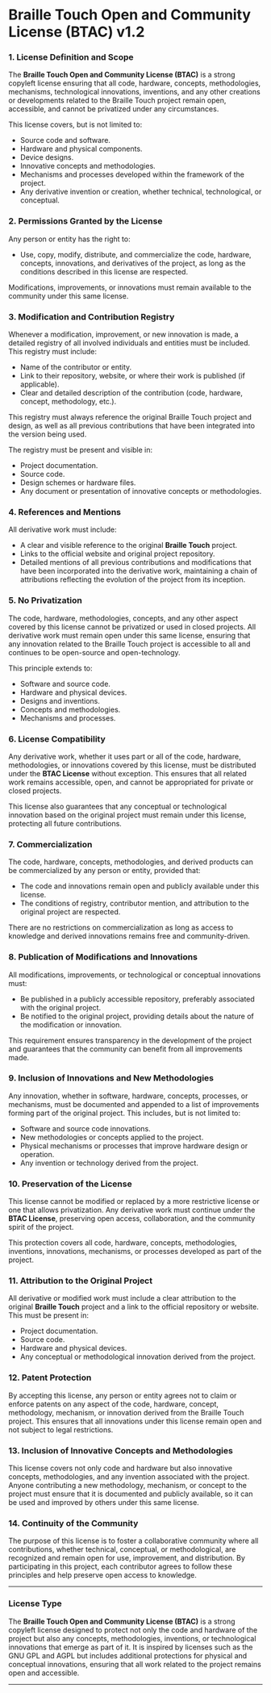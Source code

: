 

# Braille Touch Open and Community License (BTAC) v1.2

### 1. License Definition and Scope
The **Braille Touch Open and Community License (BTAC)** is a strong copyleft license ensuring that all code, hardware, concepts, methodologies, mechanisms, technological innovations, inventions, and any other creations or developments related to the Braille Touch project remain open, accessible, and cannot be privatized under any circumstances.

This license covers, but is not limited to:
- Source code and software.
- Hardware and physical components.
- Device designs.
- Innovative concepts and methodologies.
- Mechanisms and processes developed within the framework of the project.
- Any derivative invention or creation, whether technical, technological, or conceptual.

### 2. Permissions Granted by the License
Any person or entity has the right to:
- Use, copy, modify, distribute, and commercialize the code, hardware, concepts, innovations, and derivatives of the project, as long as the conditions described in this license are respected.

Modifications, improvements, or innovations must remain available to the community under this same license.

### 3. Modification and Contribution Registry
Whenever a modification, improvement, or new innovation is made, a detailed registry of all involved individuals and entities must be included. This registry must include:
- Name of the contributor or entity.
- Link to their repository, website, or where their work is published (if applicable).
- Clear and detailed description of the contribution (code, hardware, concept, methodology, etc.).

This registry must always reference the original Braille Touch project and design, as well as all previous contributions that have been integrated into the version being used.

The registry must be present and visible in:
- Project documentation.
- Source code.
- Design schemes or hardware files.
- Any document or presentation of innovative concepts or methodologies.

### 4. References and Mentions
All derivative work must include:
- A clear and visible reference to the original **Braille Touch** project.
- Links to the official website and original project repository.
- Detailed mentions of all previous contributions and modifications that have been incorporated into the derivative work, maintaining a chain of attributions reflecting the evolution of the project from its inception.

### 5. No Privatization
The code, hardware, methodologies, concepts, and any other aspect covered by this license cannot be privatized or used in closed projects. All derivative work must remain open under this same license, ensuring that any innovation related to the Braille Touch project is accessible to all and continues to be open-source and open-technology.

This principle extends to:
- Software and source code.
- Hardware and physical devices.
- Designs and inventions.
- Concepts and methodologies.
- Mechanisms and processes.

### 6. License Compatibility
Any derivative work, whether it uses part or all of the code, hardware, methodologies, or innovations covered by this license, must be distributed under the **BTAC License** without exception. This ensures that all related work remains accessible, open, and cannot be appropriated for private or closed projects.

This license also guarantees that any conceptual or technological innovation based on the original project must remain under this license, protecting all future contributions.

### 7. Commercialization
The code, hardware, concepts, methodologies, and derived products can be commercialized by any person or entity, provided that:
- The code and innovations remain open and publicly available under this license.
- The conditions of registry, contributor mention, and attribution to the original project are respected.

There are no restrictions on commercialization as long as access to knowledge and derived innovations remains free and community-driven.

### 8. Publication of Modifications and Innovations
All modifications, improvements, or technological or conceptual innovations must:
- Be published in a publicly accessible repository, preferably associated with the original project.
- Be notified to the original project, providing details about the nature of the modification or innovation.

This requirement ensures transparency in the development of the project and guarantees that the community can benefit from all improvements made.

### 9. Inclusion of Innovations and New Methodologies
Any innovation, whether in software, hardware, concepts, processes, or mechanisms, must be documented and appended to a list of improvements forming part of the original project. This includes, but is not limited to:
- Software and source code innovations.
- New methodologies or concepts applied to the project.
- Physical mechanisms or processes that improve hardware design or operation.
- Any invention or technology derived from the project.

### 10. Preservation of the License
This license cannot be modified or replaced by a more restrictive license or one that allows privatization. Any derivative work must continue under the **BTAC License**, preserving open access, collaboration, and the community spirit of the project.

This protection covers all code, hardware, concepts, methodologies, inventions, innovations, mechanisms, or processes developed as part of the project.

### 11. Attribution to the Original Project
All derivative or modified work must include a clear attribution to the original **Braille Touch** project and a link to the official repository or website. This must be present in:
- Project documentation.
- Source code.
- Hardware and physical devices.
- Any conceptual or methodological innovation derived from the project.

### 12. Patent Protection
By accepting this license, any person or entity agrees not to claim or enforce patents on any aspect of the code, hardware, concept, methodology, mechanism, or innovation derived from the Braille Touch project. This ensures that all innovations under this license remain open and not subject to legal restrictions.

### 13. Inclusion of Innovative Concepts and Methodologies
This license covers not only code and hardware but also innovative concepts, methodologies, and any invention associated with the project. Anyone contributing a new methodology, mechanism, or concept to the project must ensure that it is documented and publicly available, so it can be used and improved by others under this same license.

### 14. Continuity of the Community
The purpose of this license is to foster a collaborative community where all contributions, whether technical, conceptual, or methodological, are recognized and remain open for use, improvement, and distribution. By participating in this project, each contributor agrees to follow these principles and help preserve open access to knowledge.

---

### License Type
The **Braille Touch Open and Community License (BTAC)** is a strong copyleft license designed to protect not only the code and hardware of the project but also any concepts, methodologies, inventions, or technological innovations that emerge as part of it. It is inspired by licenses such as the GNU GPL and AGPL but includes additional protections for physical and conceptual innovations, ensuring that all work related to the project remains open and accessible.

---

